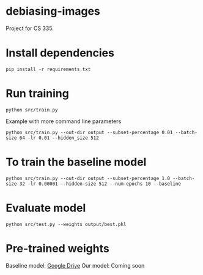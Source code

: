 # debiasing-images
Project for CS 335.


# Install dependencies
```
pip install -r requirements.txt
```

# Run training
```
python src/train.py
```

Example with more command line parameters
```
python src/train.py --out-dir output --subset-percentage 0.01 --batch-size 64 -lr 0.01 --hidden_size 512
```

# To train the baseline model
```
python src/train.py --out-dir output --subset-percentage 1.0 --batch-size 32 -lr 0.00001 --hidden-size 512 --num-epochs 10 --baseline
```


# Evaluate model
```
python src/test.py --weights output/best.pkl
```

# Pre-trained weights

Baseline model: [Google Drive](https://drive.google.com/file/d/1p-gH5-JYwBkVf7aObgdKWOwHgsBWxyo_/view?usp=sharing)
Our model: Coming soon
